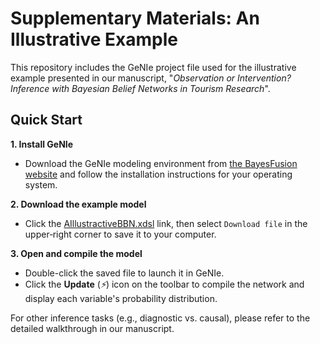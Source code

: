 # Supplementary Materials: An Illustrative Example
This repository includes the GeNIe project file used for the illustrative example presented in our manuscript, "*Observation or Intervention? Inference with Bayesian Belief Networks in Tourism Research*".

## Quick Start
**1. Install GeNIe**
  - Download the GeNIe modeling environment from [the BayesFusion website](https://www.bayesfusion.com/downloads/) and follow the installation instructions for your operating system.

**2. Download the example model**
  - Click the [AIllustractiveBBN.xdsl](https://github.com/AlyeskaBear/BBNsInToursim/blob/main/AIllustractiveBBN.xdsl) link, then select `Download file` in the upper‑right corner to save it to your computer.

**3. Open and compile the model**
  - Double-click the saved file to launch it in GeNIe.
  - Click the **Update** (_⚡_) icon on the toolbar to compile the network and display each variable's probability distribution.

For other inference tasks (e.g., diagnostic  vs. causal), please refer to the detailed walkthrough in our manuscript. 

